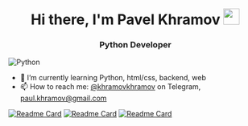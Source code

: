 <h1 align="center">Hi there, I'm Pavel Khramov
<img src="https://github.com/blackcater/blackcater/raw/main/images/Hi.gif" height="32"/></h1>
<h3 align="center">Python Developer</h3>

![Python](https://img.shields.io/badge/python-3670A0?style=for-the-badge&logo=python&logoColor=ffdd54)

- 🌱 I’m currently learning Python, html/css, backend, web
- 📫 How to reach me: [@khramovkhramov](https://t.me/khramovkhramov) on Telegram, paul.khramov@gmail.com

[![Readme Card](https://github-readme-stats.vercel.app/api/pin/?username=KhramovKhramov&repo=chat_join_request_bot)](https://github.com/KhramovKhramov/chat_join_request_bot)
[![Readme Card](https://github-readme-stats.vercel.app/api/pin/?username=anuraghazra&repo=github-readme-stats)](https://github.com/KhramovKhramov/mitkin_phrase_bot)
[![Readme Card](https://github-readme-stats.vercel.app/api/pin/?username=anuraghazra&repo=github-readme-stats)](https://github.com/KhramovKhramov/cats_memes_bot)
